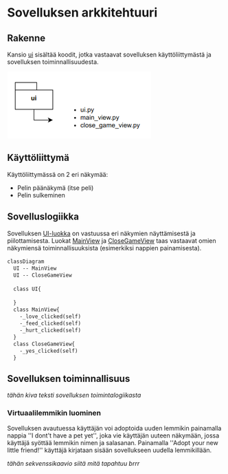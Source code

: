 # Sovelluksen arkkitehtuuri

## Rakenne

Kansio [ui](https://github.com/macabre-cs/ot-harjoitustyo/tree/master/src/ui) sisältää koodit, jotka vastaavat sovelluksen käyttöliittymästä ja sovelluksen toiminnallisuudesta.

![Kansionsisältö](https://github.com/macabre-cs/ot-harjoitustyo/blob/master/dokumentaatio/kuvat/kansiorakenne.png)

## Käyttöliittymä

Käyttöliittymässä on 2 eri näkymää:

- Pelin päänäkymä (itse peli)
- Pelin sulkeminen

## Sovelluslogiikka

Sovelluksen [UI-luokka](https://github.com/macabre-cs/ot-harjoitustyo/blob/master/src/ui/ui.py) on vastuussa eri näkymien näyttämisestä ja piilottamisesta. Luokat [MainView](https://github.com/macabre-cs/ot-harjoitustyo/blob/master/src/ui/main_view.py) ja [CloseGameView](https://github.com/macabre-cs/ot-harjoitustyo/blob/master/src/ui/close_game_view.py) taas vastaavat omien näkymiensä toiminnallisuuksista (esimerkiksi nappien painamisesta).

```mermaid
classDiagram
  UI -- MainView
  UI -- CloseGameView
  
  class UI{
    
  }
  class MainView{
    -_love_clicked(self)
    -_feed_clicked(self)
    -_hurt_clicked(self)
  }
  class CloseGameView{
    -_yes_clicked(self)
  }
```
## Sovelluksen toiminnallisuus

*tähän kiva teksti sovelluksen toimintalogiikasta*

### Virtuaalilemmikin luominen

Sovelluksen avautuessa käyttäjän voi adoptoida uuden lemmikin painamalla nappia ''I dont't have a pet yet'', joka vie käyttäjän uuteen näkymään, jossa käyttäjä syöttää lemmikin nimen ja salasanan. Painamalla ''Adopt your new little friend!'' käyttäjä kirjataan sisään sovellukseen uudella lemmikillään.

*tähän sekvenssikaavio siitä mitä tapahtuu brrr*
